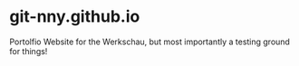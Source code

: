 # git-nny.github.io
Portolfio Website for the Werkschau, but most importantly a testing ground for things!
